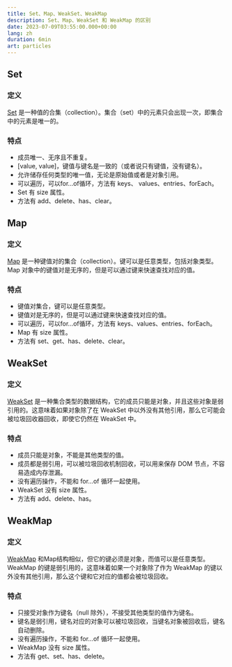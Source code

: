 ```yaml
---
title: Set、Map、WeakSet、WeakMap
description: Set、Map、WeakSet 和 WeakMap 的区别
date: 2023-07-09T03:55:00.000+00:00
lang: zh
duration: 6min
art: particles
---
```


## Set

### 定义
[Set](https://developer.mozilla.org/zh-CN/docs/Web/JavaScript/Reference/Global_Objects/Set) 是一种值的合集（collection）。集合（set）中的元素只会出现一次，即集合中的元素是唯一的。

### 特点
- 成员唯一、无序且不重复。
- [value, value]，键值与键名是一致的（或者说只有键值，没有键名）。
- 允许储存任何类型的唯一值，无论是原始值或者是对象引用。
- 可以遍历，可以for...of循环，方法有 keys、 values、entries、forEach。
- Set 有 size 属性。
- 方法有 add、delete、has、clear。

## Map

### 定义
[Map](https://developer.mozilla.org/zh-CN/docs/Web/JavaScript/Reference/Global_Objects/Map) 是一种键值对的集合（collection）。键可以是任意类型，包括对象类型。Map 对象中的键值对是无序的，但是可以通过键来快速查找对应的值。

### 特点
- 键值对集合，键可以是任意类型。
- 键值对是无序的，但是可以通过键来快速查找对应的值。
- 可以遍历，可以for...of循环，方法有 keys、values、entries、forEach。
- Map 有 size 属性。
- 方法有 set、get、has、delete、clear。

## WeakSet

### 定义
[WeakSet](https://developer.mozilla.org/zh-CN/docs/Web/JavaScript/Reference/Global_Objects/WeakSet) 是一种集合类型的数据结构，它的成员只能是对象，并且这些对象是弱引用的。这意味着如果对象除了在 WeakSet 中以外没有其他引用，那么它可能会被垃圾回收器回收，即使它仍然在 WeakSet 中。


### 特点
- 成员只能是对象，不能是其他类型的值。
- 成员都是弱引用，可以被垃圾回收机制回收，可以用来保存 DOM 节点，不容易造成内存泄漏。
- 没有遍历操作，不能和 for...of 循环一起使用。
- WeakSet 没有 size 属性。
- 方法有 add、delete、has。

## WeakMap

### 定义
[WeakMap](https://developer.mozilla.org/zh-CN/docs/Web/JavaScript/Reference/Global_Objects/WeakMap) 和Map结构相似，但它的键必须是对象，而值可以是任意类型。WeakMap 的键是弱引用的，这意味着如果一个对象除了作为 WeakMap 的键以外没有其他引用，那么这个键和它对应的值都会被垃圾回收。

### 特点
- 只接受对象作为键名（null 除外），不接受其他类型的值作为键名。
- 键名是弱引用，键名对应的对象可以被垃圾回收，当键名对象被回收后，键名自动删除。
- 没有遍历操作，不能和 for...of 循环一起使用。
- WeakMap 没有 size 属性。
- 方法有 get、set、has、delete。
